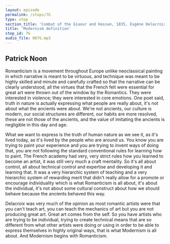 ```yaml
---
layout: episode
permalink: /stops/7G
type: stop
section_title: 'Combat of the Giaour and Hassan, 1835, Eugène Delacroix'
title: 'Modernism definition'
stop_id: 7G
audio_file: 007G.mp3
---
```


## Patrick Noon

Romanticism is a movement throughout Europe unlike neoclassical painting in which narrative is meant to be virtuous, and technique was meant to be highly skilled and minute and carefully crafted so that the narrative can be clearly understood, all the virtues that the French felt were essential for great art were thrown out of the window by the Romantics.  They were interested in violence; they were interested in core emotions. One poet said, truth in nature is actually expressing what people are really about, it's not about what the ancients were about.  We're not ancients, our culture is modern, our social structures are different, our habits are more resolved, these are not those of the ancients, and the value of imitating the ancients is negligible in this day and age.

What we want to express is the truth of human nature as we see it, as it's lived today, as it's lived by the people who are around us.  You know you are trying to paint your experience and you are trying to invent ways of doing that, you are not following the standard conventional rules for learning how to paint.  The French academy had very, very strict rules how you learned to become an artist, it was still very much a craft mentality.  So it's all about control, all about technical control and expertise and developing it and learning that.  It was a very hierarchic system of teaching and a very hierarchic system of rewarding merit that didn't really allow for a promote or encourage individuality which is what Romanticism is all about, it's about the individual, it's not about some cultural construct about how we should behave because the ancients behaved this way.

Delacroix was very much of the opinion as most romantic artists were that you can't teach art, you can teach the mechanics of art but you are not producing great art.  Great art comes from the self.  So you have artists who are trying to be individual, trying to create technical means that are so different from what other artists were doing or using in order to be able to express themselves in highly original ways, that is what Modernism is all about.  And Modernism begins with Romanticism.
